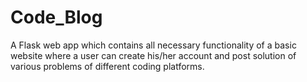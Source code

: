 # Code_Blog
A Flask web app which contains all necessary functionality of a basic website where a user can create his/her account and post solution of various problems of different coding platforms.

